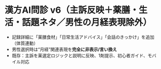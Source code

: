 # 漢方AI問診 v6（主訴反映＋薬膳・生活・話題ネタ／男性の月経表現除外）
- 記録詳細に「薬膳食材」「日常生活アドバイス」「会話のきっかけ」を追加（体質連動）
- 男性選択時は“月経”関連表現を**完全に非表示/言い換え**
- 既存：主訴を薬選定ロジックと説明に反映、1剤提示、初心者ガイド、モバイル対応

